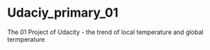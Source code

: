 # Udaciy_primary_01
The 01 Project of Udacity - the trend of local temperature and global termperature
